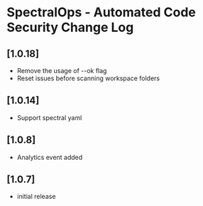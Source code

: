 # SpectralOps - Automated Code Security Change Log

## [1.0.18]

- Remove the usage of --ok flag
- Reset issues before scanning workspace folders

## [1.0.14]

- Support spectral yaml

## [1.0.8]

- Analytics event added

## [1.0.7]

- initial release
